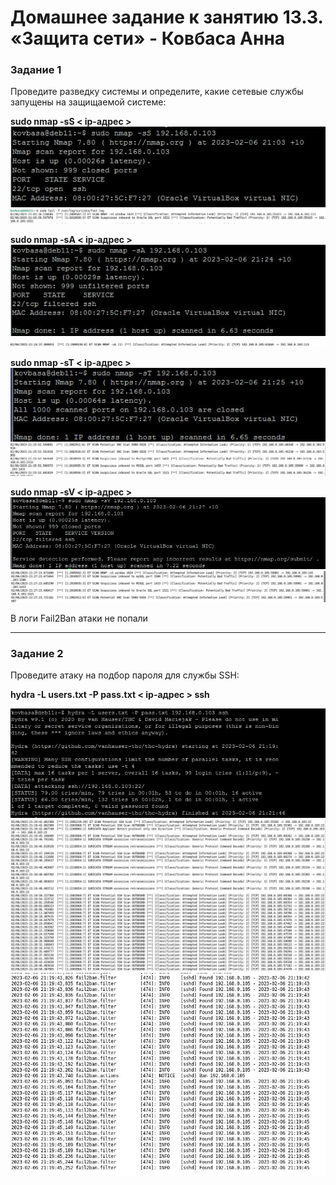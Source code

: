 # Домашнее задание к занятию 13.3. «Защита сети» - Ковбаса Анна

### Задание 1

Проведите разведку системы и определите, какие сетевые службы запущены на защищаемой системе:

**sudo nmap -sS < ip-адрес >**<br>
![sS](https://github.com/kovbasaad/13-3-homework/blob/main/img/nmap%20sS.JPG)
![sSlog](https://github.com/kovbasaad/13-3-homework/blob/main/img/nmap%20sS%20log.JPG)

**sudo nmap -sA < ip-адрес >**<br>
![sA](https://github.com/kovbasaad/13-3-homework/blob/main/img/nmap%20sA.JPG)
![sAlog](https://github.com/kovbasaad/13-3-homework/blob/main/img/nmap%20sA%20log.JPG)

**sudo nmap -sT < ip-адрес >**<br>
![sT](https://github.com/kovbasaad/13-3-homework/blob/main/img/nmap%20sT.JPG)
![sTlog](https://github.com/kovbasaad/13-3-homework/blob/main/img/nmap%20sT%20log.JPG)

**sudo nmap -sV < ip-адрес >**<br>
![sV](https://github.com/kovbasaad/13-3-homework/blob/main/img/nmap%20sV.JPG)
![sVlog](https://github.com/kovbasaad/13-3-homework/blob/main/img/nmap%20sV%20log.JPG)

В логи Fail2Ban атаки не попали


------

### Задание 2

Проведите атаку на подбор пароля для службы SSH:

**hydra -L users.txt -P pass.txt < ip-адрес > ssh**

![hydra](https://github.com/kovbasaad/13-3-homework/blob/main/img/hydra.JPG)
![hydra-suricata](https://github.com/kovbasaad/13-3-homework/blob/main/img/hydra-suricata.JPG)
![hydra-fail2ban](https://github.com/kovbasaad/13-3-homework/blob/main/img/hydra-fail2ban.JPG)
